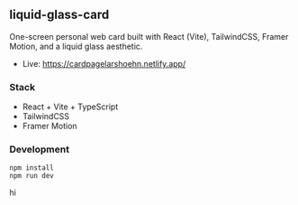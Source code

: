 ## liquid-glass-card

One-screen personal web card built with React (Vite), TailwindCSS, Framer Motion, and a liquid glass aesthetic.

- Live: https://cardpagelarshoehn.netlify.app/

### Stack
- React + Vite + TypeScript
- TailwindCSS
- Framer Motion

### Development
```
npm install
npm run dev
```

hi
